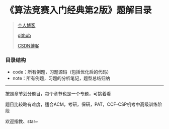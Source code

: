 # 《算法竞赛入门经典第2版》题解目录

> [个人博客](https://wyjoutstanding.github.io/)
>
> [github](https://github.com/wyjoutstanding?tab=repositories)
>
> [CSDN博客](https://blog.csdn.net/qq_40738840)

### 目录结构

+ code：所有例题，习题源码（包括优化后的代码）
+ note：所有例题，习题的分析笔记，题型总结归纳

---

按照章节划分题目，每个章节也是一个专题，可挑着看

题目比较略有难度，适合ACM，考研，保研，PAT，CCF-CSP机考中高级训练阶段

欢迎指教、star~